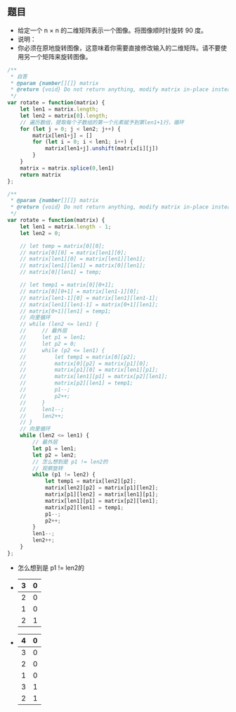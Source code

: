 ## 题目

* 给定一个 n × n 的二维矩阵表示一个图像。将图像顺时针旋转 90 度。
* 说明：
* 你必须在原地旋转图像，这意味着你需要直接修改输入的二维矩阵。请不要使用另一个矩阵来旋转图像。

```js 
/**
 * 自答
 * @param {number[][]} matrix
 * @return {void} Do not return anything, modify matrix in-place instead.
 */
var rotate = function(matrix) {
    let len1 = matrix.length;
    let len2 = matrix[0].length;
    // 遍历数组，提取每个子数组的第一个元素赋予到第len1+1行，循环
    for (let j = 0; j < len2; j++) {
        matrix[len1+j] = []
        for (let i = 0; i < len1; i++) {
            matrix[len1+j].unshift(matrix[i][j])
        }
    }
    matrix = matrix.splice(0,len1)
    return matrix
};
```

```js
/**
 * @param {number[][]} matrix
 * @return {void} Do not return anything, modify matrix in-place instead.
 */
var rotate = function(matrix) {
    let len1 = matrix.length - 1;
    let len2 = 0;

    // let temp = matrix[0][0];
    // matrix[0][0] = matrix[len1][0];
    // matrix[len1][0] = matrix[len1][len1];
    // matrix[len1][len1] = matrix[0][len1];
    // matrix[0][len1] = temp;

    // let temp1 = matrix[0][0+1];
    // matrix[0][0+1] = matrix[len1-1][0];
    // matrix[len1-1][0] = matrix[len1][len1-1];
    // matrix[len1][len1-1] = matrix[0+1][len1];
    // matrix[0+1][len1] = temp1;
    // 向里循环
    // while (len2 <= len1) {
    //     // 最外层
    //     let p1 = len1;
    //     let p2 = 0;
    //     while (p2 <= len1) {
    //         let temp1 = matrix[0][p2];
    //         matrix[0][p2] = matrix[p1][0];
    //         matrix[p1][0] = matrix[len1][p1];
    //         matrix[len1][p1] = matrix[p2][len1];
    //         matrix[p2][len1] = temp1;  
    //         p1--;
    //         p2++;
    //     }
    //     len1--;
    //     len2++;
    // }
    // 向里循环
    while (len2 <= len1) {
        // 最外层
        let p1 = len1;
        let p2 = len2;
        // 怎么想到是 p1 != len2的
        // 观察旋转
        while (p1 != len2) {
            let temp1 = matrix[len2][p2];
            matrix[len2][p2] = matrix[p1][len2];
            matrix[p1][len2] = matrix[len1][p1];
            matrix[len1][p1] = matrix[p2][len1];
            matrix[p2][len1] = temp1;  
            p1--;
            p2++;
        }
        len1--;
        len2++;
    }
};
```

* 怎么想到是 p1 != len2的

* | 3    | 0    |
  | ---- | ---- |
  | 2    | 0    |
  | 1    | 0    |
  | 2    | 1    |

* | 4    | 0    |
  | ---- | ---- |
  | 3    | 0    |
  | 2    | 0    |
  | 1    | 0    |
  | 3    | 1    |
  | 2    | 1    |

  

